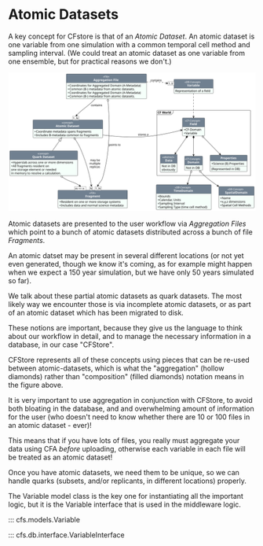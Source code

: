 # Atomic Datasets

A key concept for CFstore is that of an _Atomic Dataset_. An atomic dataset is one variable from one simulation with a common temporal cell method and sampling interval. (We could treat an
atomic dataset as one variable from one ensemble, but for practical reasons we don't.)

![file](diagrams/out/as-uml-definition.svg)

Atomic datasets are presented to the user workflow via _Aggregation Files_ which point to a bunch of atomic datasets distributed across a bunch of file _Fragments_.

An atomic datset may be present in several different locations (or not yet even generated, though we know it's coming, as for example might happen when we expect a 150 year simulation, but we have only 50 years simulated so far). 

We talk about these partial atomic datasets as quark datasets. The most likely way we encounter those is via incomplete atomic datasets, or as part of an atomic dataset which has been migrated to disk. 

These notions are important, because they give us the language to think about our workflow in detail, and to manage the necessary information in a database, in our case "CFStore".

CFStore represents all of these concepts using pieces that can be re-used between atomic-datasets, which is what the "aggregation" (hollow diamonds) rather than "composition" (filled diamonds) notation means in the figure above.

It is very important to use aggregation in conjunction with CFStore, to avoid both bloating in the database, and and overwhelming amount of information for the user (who doesn't need to know whether there are 10 or 100 files in an atomic dataset - ever)!

This means that if you have lots of files,  you really must aggregate your data using CFA _before_ uploading, otherwise each variable in each file will be treated as an atomic dataset!









Once you have atomic datasets, we need them to be unique, so we can handle quarks (subsets, and/or replicants, in different locations) properly.

The Variable model class is the key one for instantiating all the important logic, but it is the Variable interface
that is used in the middleware logic.

::: cfs.models.Variable

::: cfs.db.interface.VariableInterface